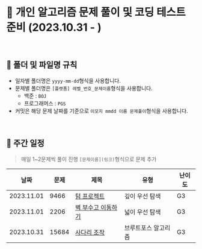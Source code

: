 # 💯 개인 알고리즘 문제 풀이 및 코딩 테스트 준비 (2023.10.31 - )

<br />

## 📝 폴더 및 파일명 규칙

- 일자별 폴더명은 `yyyy-mm-dd`형식을 사용합니다.
- 문제별 폴더명은 `[플랫폼] 레벨_번호_문제이름`형식을 사용합니다.
  - 백준 : `BOJ`
  - 프로그래머스 : `PGS`
- 커밋은 해당 문제 날짜를 기준으로 `이모지 mmdd 이름 문제풀이`형식을 사용합니다.

<br />

## 📅 주간 일정

> 매일 1~2문제씩 풀이 진행
> `[문제이름](링크)`형식으로 문제 추가

| 날짜       | 문제  | 제목                                                       | 유형                | 난이도 |
| ---------- | ----- | ---------------------------------------------------------- | ------------------- | ------ |
| 2023.11.01 | 9466  | [텀 프로젝트](https://www.acmicpc.net/problem/9466)        | 깊이 우선 탐색      | G3     |
| 2023.11.01 | 2206  | [벽 부수고 이동하기](https://www.acmicpc.net/problem/2206) | 넓이 우선 탐색      | G3     |
| 2023.10.31 | 15684 | [사다리 조작](https://www.acmicpc.net/problem/15684)       | 브루트포스 알고리즘 | G3     |
